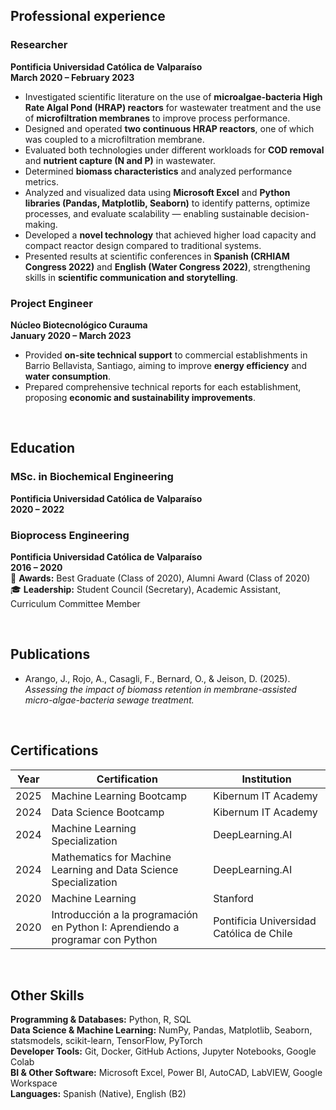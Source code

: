 ## Professional experience

### **Researcher**
**Pontificia Universidad Católica de Valparaíso**  
**March 2020 – February 2023**

- Investigated scientific literature on the use of **microalgae-bacteria High Rate Algal Pond (HRAP) reactors** for wastewater treatment and the use of **microfiltration membranes** to improve process performance.  
- Designed and operated **two continuous HRAP reactors**, one of which was coupled to a microfiltration membrane.  
- Evaluated both technologies under different workloads for **COD removal** and **nutrient capture (N and P)** in wastewater.  
- Determined **biomass characteristics** and analyzed performance metrics.  
- Analyzed and visualized data using **Microsoft Excel** and **Python libraries (Pandas, Matplotlib, Seaborn)** to identify patterns, optimize processes, and evaluate scalability — enabling sustainable decision-making.  
- Developed a **novel technology** that achieved higher load capacity and compact reactor design compared to traditional systems.  
- Presented results at scientific conferences in **Spanish (CRHIAM Congress 2022)** and **English (Water Congress 2022)**, strengthening skills in **scientific communication and storytelling**.

### **Project Engineer**
**Núcleo Biotecnológico Curauma**  
**January 2020 – March 2023**

- Provided **on-site technical support** to commercial establishments in Barrio Bellavista, Santiago, aiming to improve **energy efficiency** and **water consumption**.  
- Prepared comprehensive technical reports for each establishment, proposing **economic and sustainability improvements**.

<br>

## **Education**

### **MSc. in Biochemical Engineering**  
**Pontificia Universidad Católica de Valparaíso**  
**2020 – 2022**

### **Bioprocess Engineering**  
**Pontificia Universidad Católica de Valparaíso**  
**2016 – 2020**  
🏅 **Awards:** Best Graduate (Class of 2020), Alumni Award (Class of 2020)  
🎓 **Leadership:** Student Council (Secretary), Academic Assistant, Curriculum Committee Member

<br>

## **Publications**

- Arango, J., Rojo, A., Casagli, F., Bernard, O., & Jeison, D. (2025). *Assessing the impact of biomass retention in membrane-assisted micro-algae-bacteria sewage treatment.*

<br>

## **Certifications**

| Year | Certification | Institution |
|------|----------------|--------------|
| 2025 | Machine Learning Bootcamp | Kibernum IT Academy |
| 2024 | Data Science Bootcamp | Kibernum IT Academy |
| 2024 | Machine Learning Specialization | DeepLearning.AI |
| 2024 | Mathematics for Machine Learning and Data Science Specialization | DeepLearning.AI |
| 2020 | Machine Learning | Stanford |
| 2020 | Introducción a la programación en Python I: Aprendiendo a programar con Python | Pontificia Universidad Católica de Chile |

<br>

## **Other Skills**

**Programming & Databases:** Python, R, SQL  
**Data Science & Machine Learning:** NumPy, Pandas, Matplotlib, Seaborn, statsmodels, scikit-learn, TensorFlow, PyTorch  
**Developer Tools:** Git, Docker, GitHub Actions, Jupyter Notebooks, Google Colab  
**BI & Other Software:** Microsoft Excel, Power BI, AutoCAD, LabVIEW, Google Workspace  
**Languages:** Spanish (Native), English (B2)  